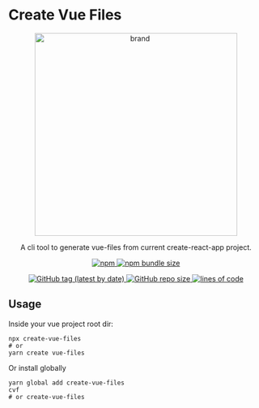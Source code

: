 # Create Vue Files

<p align="center">
  <img width="400" src="https://svgshare.com/i/Xu7.svg" alt="brand">
</p>

<p align="center">
A cli tool to generate vue-files from current create-react-app project.
</p>

<p align="center">
  <a href="https://www.npmjs.com/package/create-vue-files">
    <img alt="npm" src="https://img.shields.io/npm/v/create-vue-files?color=slateblue&label=create-vue-files&logo=npm&style=for-the-badge">
    <img alt="npm bundle size" src="https://img.shields.io/bundlephobia/minzip/create-vue-files?color=palegreen&style=for-the-badge">
  </a>
</p>
<p align="center">
  <a href="https://github.com/iamyoki/create-vue-files">
    <img alt="GitHub tag (latest by date)" src="https://img.shields.io/github/v/tag/iamyoki/create-vue-files?color=royalblue&label=github&logo=github&style=for-the-badge">
    <img alt="GitHub repo size" src="https://img.shields.io/github/repo-size/iamyoki/create-vue-files?color=violet&style=for-the-badge">
    <img alt="lines of code" src="https://img.shields.io/tokei/lines/github/iamyoki/create-vue-files?color=gold&style=for-the-badge">
  </a>
</p>

## Usage

Inside your vue project root dir:

```shell
npx create-vue-files
# or
yarn create vue-files
```

Or install globally

```shell
yarn global add create-vue-files
cvf
# or create-vue-files
```